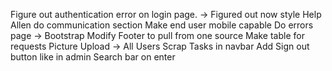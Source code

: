 Figure out authentication error on login page. -> Figured out now style
Help Allen do communication section
Make end user mobile capable
Do errors page -> Bootstrap
Modify Footer to pull from one source
Make table for requests 
Picture Upload -> All Users 
Scrap Tasks in navbar
Add Sign out button like in admin
Search bar on enter